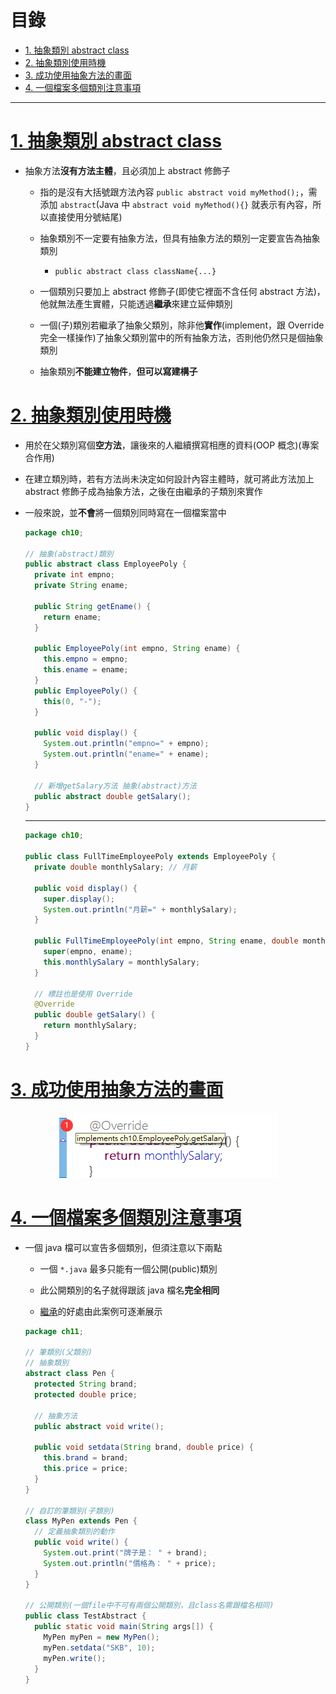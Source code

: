 <h1 id="top">目錄</h1>

- [1. 抽象類別 abstract class](#s1)
- [2. 抽象類別使用時機](#s2)
- [3. 成功使用抽象方法的畫面](#s3)
- [4. 一個檔案多個類別注意事項](#s4)

---

# <a id="s1" class="md-title" href="#top">1. 抽象類別 abstract class</a>

- 抽象方法**沒有方法主體**，且必須加上 abstract 修飾子

  - 指的是沒有大括號跟方法內容 `public abstract void myMethod();`，需添加 `abstract`(Java 中 `abstract void myMethod(){}` 就表示有內容，所以直接使用分號結尾)

  - 抽象類別不一定要有抽象方法，但具有抽象方法的類別一定要宣告為抽象類別

    - `public abstract class className{...}`

  - 一個類別只要加上 abstract 修飾子(即使它裡面不含任何 abstract 方法)，他就無法產生實體，只能透過**繼承**來建立延伸類別

  - 一個(子)類別若繼承了抽象父類別，除非他**實作**(implement，跟 Override 完全一樣操作)了抽象父類別當中的所有抽象方法，否則他仍然只是個抽象類別

  - 抽象類別**不能建立物件**，**但可以寫建構子**

# <a id="s2" class="md-title" href="#top">2. 抽象類別使用時機</a>

- 用於在父類別寫個**空方法**，讓後來的人繼續撰寫相應的資料(OOP 概念)(專案合作用)

- 在建立類別時，若有方法尚未決定如何設計內容主體時，就可將此方法加上 abstract 修飾子成為抽象方法，之後在由繼承的子類別來實作

- 一般來說，並**不會**將一個類別同時寫在一個檔案當中

  ```java
  package ch10;

  // 抽象(abstract)類別
  public abstract class EmployeePoly {
    private int empno;
    private String ename;

    public String getEname() {
      return ename;
    }

    public EmployeePoly(int empno, String ename) {
      this.empno = empno;
      this.ename = ename;
    }
    public EmployeePoly() {
      this(0, "-");
    }

    public void display() {
      System.out.println("empno=" + empno);
      System.out.println("ename=" + ename);
    }

    // 新增getSalary方法 抽象(abstract)方法
    public abstract double getSalary();
  }
  ```

  ***

  ```java
  package ch10;

  public class FullTimeEmployeePoly extends EmployeePoly {
    private double monthlySalary; // 月薪

    public void display() {
      super.display();
      System.out.println("月薪=" + monthlySalary);
    }

    public FullTimeEmployeePoly(int empno, String ename, double monthlySalary) {
      super(empno, ename);
      this.monthlySalary = monthlySalary;
    }

    // 標註也是使用 Override
    @Override
    public double getSalary() {
      return monthlySalary;
    }
  }
  ```

# <a id="s3" class="md-title" href="#top">3. 成功使用抽象方法的畫面</a>

  <div style="text-align:center">
    <img src="./image/11-1_01.png">
  </div>

# <a id="s4" class="md-title" href="#top">4. 一個檔案多個類別注意事項</a>

- 一個 java 檔可以宣告多個類別，但須注意以下兩點

  - 一個 `*.java` 最多只能有一個公開(public)類別

  - 此公開類別的名子就得跟該 java 檔名**完全相同**

  - [繼承](../9.使用封裝與建構子/9-4.static修飾子.md)的好處由此案例可逐漸展示

  ```java
  package ch11;

  // 筆類別(父類別)
  // 抽象類別
  abstract class Pen {
    protected String brand;
    protected double price;

    // 抽象方法
    public abstract void write();

    public void setdata(String brand, double price) {
      this.brand = brand;
      this.price = price;
    }
  }

  // 自訂的筆類別(子類別)
  class MyPen extends Pen {
    // 定義抽象類別的動作
    public void write() {
      System.out.print("牌子是： " + brand);
      System.out.println("價格為： " + price);
    }
  }

  // 公開類別(一個file中不可有兩個公開類別，且class名需跟檔名相同)
  public class TestAbstract {
    public static void main(String args[]) {
      MyPen myPen = new MyPen();
      myPen.setdata("SKB", 10);
      myPen.write();
    }
  }
  ```

